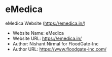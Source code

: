 # eMedica
eMedica Website (https://emedica.in/)


- Website Name: eMedica
- Website URL: https://emedica.in/
- Author: Nishant Nirmal for FloodGate-Inc
- Author URL: https://www.floodgate-inc.com/
